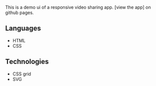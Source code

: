 This is a demo ui of a responsive video sharing app. [view the app] on github pages.

## Languages

- HTML
- CSS

## Technologies

- CSS grid
- SVG
